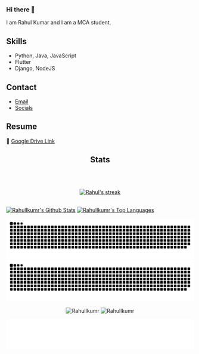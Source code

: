 ### Hi there 👋

I am Rahul Kumar and I am a MCA student.

## Skills
- Python, Java, JavaScript
- Flutter
- Django, NodeJS

## Contact
- [Email](mailto:kumarrahul771996@gmail.com)
- [Socials](https://bit.ly/m/codingrah)

## Resume
📃 [Google Drive Link](https://drive.google.com/a)

<!--

<h2 align="center">Languages and Tools:</h2>
<p align="center"> 
  <img src="https://skillicons.dev/icons?i=androidstudio,aws,c,flutter,html,firebase,flask,js,mysql,php,py,java,vscode,nodejs,electron,git,github,linux,bash,discord,sqlite&perline=7">
</p>

-->

<h2 align="center">Stats</h2>

<br>
<br>
<p align="center">
    <a href="https://github.com/narayanbavisetti/github-readme-streak-stats">
        <img alt="Rahul's streak" src="https://github-readme-streak-stats.herokuapp.com/?user=Rahullkumr&theme=black-ice&hide_border=true&stroke=0000&background=060A0CD0"/>
    </a>
</p>

<br/>
    <a href="https://github.com/Rahullkumr/github-readme-stats"><img alt="Rahullkumr's Github Stats" src="https://github-readme-stats.vercel.app/api?username=Rahullkumr&show_icons=true&count_private=true&theme=react&hide_border=true&bg_color=0D1117" /></a>
  <a href="https://github.com/Rahullkumr/github-readme-stats"><img alt="Rahullkumr's Top Languages" src="https://github-readme-stats.vercel.app/api/top-langs/?username=Rahullkumr&langs_count=8&count_private=true&layout=compact&theme=react&hide_border=true&bg_color=0D1117" /></a>
<br/>


<div align="center">

![github contribution grid snake animation](https://raw.githubusercontent.com/Ankit404butfound/Ankit404butfound/output/github-contribution-grid-snake-dark.svg#gh-dark-mode-only)
![github contribution grid snake animation](https://raw.githubusercontent.com/Ankit404butfound/Ankit404butfound/output/github-contribution-grid-snake.svg#gh-light-mode-only)

<img src="https://github-readme-stats.vercel.app/api/top-langs?username=Rahullkumr&layout=compact&include_all_commits=true&count_private=true&show_icons=true&line_height=20&title_color=7A7ADB&icon_color=2234AE&text_color=D3D3D3&bg_color=0,000000,130F40" alt="Rahullkumr" />
  
<img src="https://github-readme-stats.vercel.app/api?username=Rahullkumr&show_icons=true&line_height=20&title_color=7A7ADB&icon_color=2234AE&text_color=D3D3D3&bg_color=0,000000,130F40&include_all_commits=true&count_private=true" alt="Rahullkumr" />
  
</div>

<p align="center">
    <img src="https://github.com/Rahullkumr/Rahullkumr/blob/main/bye.svg">
</p>
